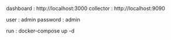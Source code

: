 dashboard : http://localhost:3000
collector : http://localhost:9090

user : admin
password : admin

run : docker-compose up -d

